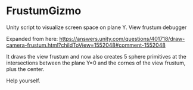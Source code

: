 # FrustumGizmo
Unity script to visualize screen space on plane Y.
View frustum debugger

Expanded from here:
https://answers.unity.com/questions/401718/draw-camera-frustum.html?childToView=1552048#comment-1552048

It draws the view frustum and now also creates 5 sphere primitives at the intersections between the plane Y=0 and the cornes of the view frustum, plus the center.

Help yourself.
